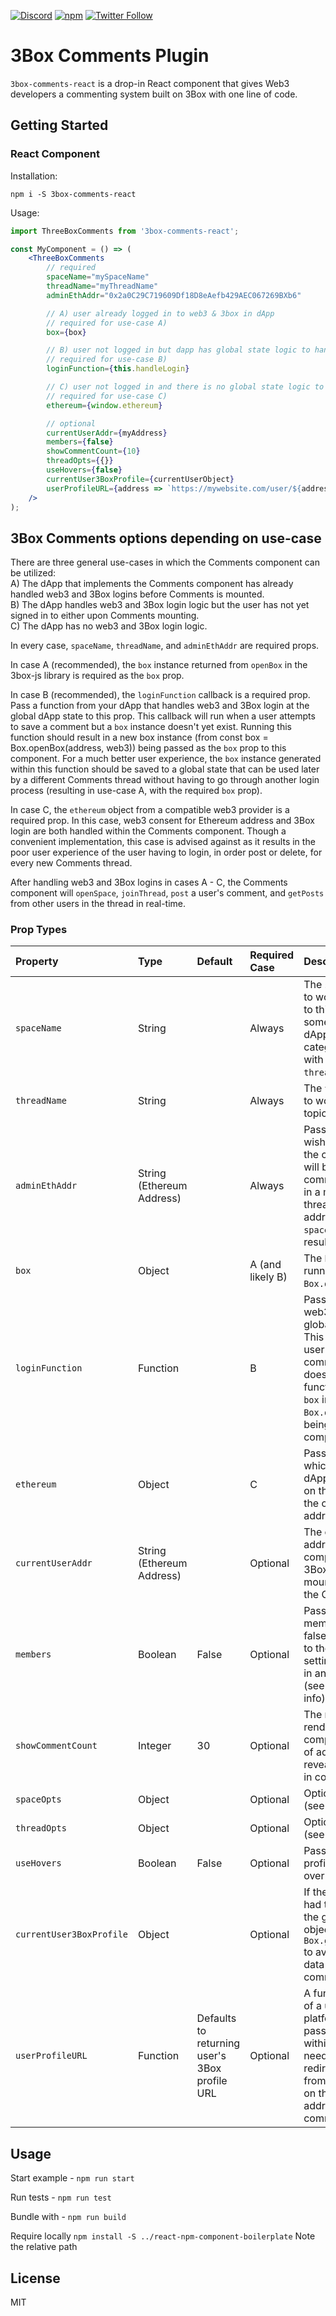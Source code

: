 [![Discord](https://img.shields.io/discord/484729862368526356.svg?style=for-the-badge)](https://discordapp.com/invite/Z3f3Cxy)
[![npm](https://img.shields.io/npm/v/profile-hover.svg?style=for-the-badge)](https://www.npmjs.com/package/3box-comments-react)
[![Twitter Follow](https://img.shields.io/twitter/follow/3boxdb.svg?style=for-the-badge&label=Twitter)](https://twitter.com/3boxdb)

# 3Box Comments Plugin

`3box-comments-react` is a drop-in React component that gives Web3 developers a commenting system built on 3Box with one line of code.

## Getting Started

### React Component
Installation:

```shell
npm i -S 3box-comments-react
```

Usage:

```jsx
import ThreeBoxComments from '3box-comments-react';

const MyComponent = () => (
    <ThreeBoxComments 
        // required
        spaceName="mySpaceName"
        threadName="myThreadName"
        adminEthAddr="0x2a0C29C719609Df18D8eAefb429AEC067269BXb6"

        // A) user already logged in to web3 & 3box in dApp
        // required for use-case A)
        box={box}

        // B) user not logged in but dapp has global state logic to handle login
        // required for use-case B)
        loginFunction={this.handleLogin}

        // C) user not logged in and there is no global state logic to handle login
        // required for use-case C)
        ethereum={window.ethereum}

        // optional
        currentUserAddr={myAddress}
        members={false}
        showCommentCount={10}
        threadOpts={{}}
        useHovers={false}
        currentUser3BoxProfile={currentUserObject}
        userProfileURL={address => `https://mywebsite.com/user/${address}`}
    />
);
```

## 3Box Comments options depending on use-case
There are three general use-cases in which the Comments component can be utilized: <br/>
A) The dApp that implements the Comments component has already handled web3 and 3Box logins before Comments is mounted.<br/>
B) The dApp handles web3 and 3Box login logic but the user has not yet signed in to either upon Comments mounting.<br/>
C) The dApp has no web3 and 3Box login logic.<br/>

In every case, `spaceName`, `threadName`, and `adminEthAddr` are required props.

In case A (recommended), the `box` instance returned from `openBox` in the 3box-js library is required as the `box` prop.  

In case B (recommended), the `loginFunction` callback is a required prop.  Pass a function from your dApp that handles web3 and 3Box login at the global dApp state to this prop. This callback will run when a user attempts to save a comment but a `box` instance doesn't yet exist. Running this function should result in a new box instance (from const box = Box.openBox(address, web3)) being passed as the `box` prop to this component.  For a much better user experience, the `box` instance generated within this function should be saved to a global state that can be used later by a different Comments thread without having to go through another login process (resulting in use-case A, with the required `box` prop).

In case C, the `ethereum` object from a compatible web3 provider is a required prop.  In this case, web3 consent for Ethereum address and 3Box login are both handled within the Comments component. Though a convenient implementation, this case is advised against as it results in the poor user experience of the user having to login, in order post or delete, for every new Comments thread.

After handling web3 and 3Box logins in cases A - C, the Comments component will `openSpace`, `joinThread`, `post` a user's comment, and `getPosts` from other users in the thread in real-time.

### Prop Types

| Property | Type          | Default  | Required Case          | Description |
| :-------------------------------- | :-------------------------------------------------------- | :------------------------------------------------------------------------------------------------------------- | :------------------------------------------------------ | :--------------------------------------------------------------------------------------------------------------------------------------------------------------------------------------------------------------------------------------------------------------------------------------------------------------------------------------------------------------------------------------------------------------- |
| `spaceName`    | String        |    |  Always   | The `spaceName` prop is **required** to work.  Provide a custom name to this property, probably something that includes your dApp name and comment category.  A single `spaceName` with multiple, more specific `threadName` is common practice. |
| `threadName`    | String       |   | Always    | The `threadName` prop is **required** to work.  Provide a custom and topical name to this props. |
| `adminEthAddr`    | String (Ethereum Address)       |   | Always    | Pass the Ethereum address you wish to give admin rights to for the comments thread.  This user will be able to delete all comments and accept members in a members-only thread. A thread with a new admin address, regardless of identical `spaceName` and `threadName`, will result in an entirely new thread.|
| `box`    | Object         |   | A (and likely B)    | The `box` instance returned from running `await Box.openBox(address, web3)`.|
| `loginFunction`    | Function       |    | B    | Pass a function that handles web3 and 3Box login at the global dApp state to this props.  This callback will run when a user attempts to save a comment but a `box` instance doesn't yet exist.  Running this function should result in a new `box` instance (from `const box = Box.openBox(address, web3)`) being passed as a prop to this component.|
| `ethereum`    | Object        |    | C    | Pass the `ethereum` object from whichever web3 provider your dApp uses.  The `enable` method on this object will be used to get the current user's Ethereum address. |
| `currentUserAddr`    | String (Ethereum Address)          |    | Optional    | The current user's Ethereum address. Passing this will let the component fetch that user's 3Box profile on component mount and render that data in the Comment input UI. |
| `members`    | Boolean       |  False   | Optional    | Pass true to make the thread a members-only thread. Passing false will allow all users to post to the thread.  Changing this setting after creating will result in an entirely separate thread (see Docs.3box.io for more info). |
| `showCommentCount`    | Integer       |  30   | Optional    | The number of comments rendered by default on component mount and number of additional comments revealed after clicking `Load more` in component. |
| `spaceOpts`    | Object       | | Optional    | Optional parameters for threads (see Docs.3box.io for more info)|
| `threadOpts`    | Object       | | Optional    | Optional parameters for threads (see Docs.3box.io for more info)|
| `useHovers`    | Boolean       |  False  | Optional    | Pass true to enable a 3Box profile pop up when hovering over a commenter's name |
| `currentUser3BoxProfile`    | Object       |   | Optional    | If the current user has already had their 3Box data fetched in at the global dApp state, pass the object returned from `Box.getProfile(profileAddress)` to avoid an extra request.  This data will be rendered in the comment input interface.|
| `userProfileURL`    | Function       |  Defaults to returning user's 3Box profile URL  | Optional    | A function that returns the URL of a user's profile on the current platform.  The function will be passed an Ethereum address within the component, if needed.  A user will be redirected to the URL returned from this function when clicking on the name or Ethereum addressed associated with the comment in the thread.|

## Usage

Start example - `npm run start`

Run tests - `npm run test`

Bundle with - `npm run build`

Require locally `npm install -S ../react-npm-component-boilerplate` Note the relative path

## License

MIT